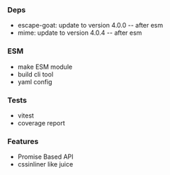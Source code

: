 ### Deps

-   escape-goat: update to version 4.0.0 -- after esm
-   mime: update to version 4.0.4 -- after esm

### ESM

-   make ESM module
-   build cli tool
-   yaml config

### Tests

-   vitest
-   coverage report

### Features

-   Promise Based API
-   cssinliner like juice
